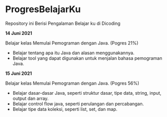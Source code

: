 # ProgresBelajarKu
Repository ini Berisi Pengalaman Belajar ku di Dicoding


**14 Juni 2021**

Belajar kelas Memulai Pemograman dengan Java. (Pogres 21%)
  * Belajar tentang apa itu Java dan alasan menggunakannya.
  * Belajar tool yang dapat digunakan untuk menjalan bahasa pemograman Java.

**15 Juni 2021**

Belajar kelas Memulai Pemograman dengan Java. (Pogres 56%)
  * Belajar dasar-dasar Java, seperti struktur dasar, tipe data, string, input, output dan array.
  * Belajar control flow java, seperti perulangan dan percabangan.
  * Belajar tipe data koleksi, seperti list, set, dan map. 
